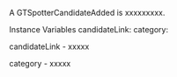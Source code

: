A GTSpotterCandidateAdded is xxxxxxxxx.Instance Variables	candidateLink:		<Object>	category:		<Object>candidateLink	- xxxxxcategory	- xxxxx
